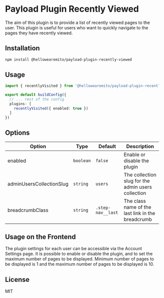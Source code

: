 # Payload Plugin Recently Viewed

The aim of this plugin is to provide a list of recently viewed pages to the user. 
This plugin is useful for users who want to quickly navigate to the pages they have recently viewed.

## Installation

```bash
npm install @hellowearemito/payload-plugin-recently-viewed
```

## Usage

```typescript
import { recentlyVisited } from '@hellowearemito/payload-plugin-recently-visited'

export default buildConfig({
  // ... rest of the config
  plugins: [
    recentlyVisited({ enabled: true })
  ]
})
```

## Options

| Option                   | Type      | Default           | Description                                        |
|--------------------------|-----------|-------------------|----------------------------------------------------|
| enabled                  | `boolean` | `false`           | Enable or disable the plugin                       |
| adminUsersCollectionSlug | `string`  | `users`           | The collection slug for the admin users collection |
| breadcrumbClass          | `string`  | `.step-nav__last` | The class name of the last link in the breadcrumb  |

## Usage on the Frontend

The plugin settings for each user can be accessible via the Account Settings page.
It is possible to enable or disable the plugin, and to set the maximum number of pages to be displayed.
Minimum number of pages to be displayed is 1 and the maximum number of pages to be displayed is 10.

## License

MIT